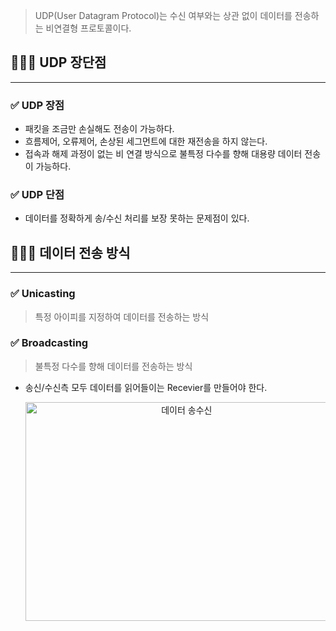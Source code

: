 > UDP(User Datagram Protocol)는 수신 여부와는 상관 없이 데이터를 전송하는 비연결형 프로토콜이다.

## 🧑🏻‍💻 UDP 장단점
---

### ✅ UDP 장점
- 패킷을 조금만 손실해도 전송이 가능하다. 
- 흐름제어, 오류제어, 손상된 세그먼트에 대한 재전송을 하지 않는다.
- 접속과 해제 과정이 없는 비 연결 방식으로 불특정 다수를 향해 대용량 데이터 전송이 가능하다.

### ✅ UDP 단점
- 데이터를 정확하게 송/수신 처리를 보장 못하는 문제점이 있다.

## 🧑🏻‍💻 데이터 전송 방식
---

### ✅ Unicasting
> 특정 아이피를 지정하여 데이터를 전송하는 방식

### ✅ Broadcasting
> 불특정 다수를 향해 데이터를 전송하는 방식

- 송신/수신측 모두 데이터를 읽어들이는 Recevier를 만들어야 한다.

  <center>
      <img src="/img/네트워크/2-2-1.png" width="500" height="350" alt="데이터 송수신" />
  </center>
  